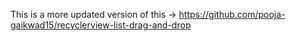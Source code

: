 This is a more updated version of this -> https://github.com/pooja-gaikwad15/recyclerview-list-drag-and-drop
